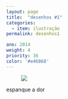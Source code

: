 ```yaml
---
layout: page
title:  "desenhos #1"
categories:
  - item: ilustração
permalink: desenhos1

ano: 2014
weight: 4
priority: 36
color: '#e46868'
---
```


<figure><img src="{{ site.baseurl }}/assets/desenhos1/espanqueador.jpg"/></figure>

espanque a dor
